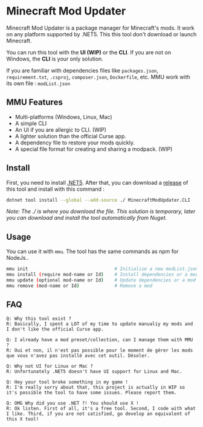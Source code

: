 ﻿# Minecraft Mod Updater

Minecraft Mod Updater is a package manager for Minecraft's mods. It work on any platform supported by .NET5.
This this tool don't download or launch Minecraft.

You can run this tool with the **UI (WIP)** or the **CLI**. If you are not on Windows, the **CLI** is your only solution.

If you are familiar with dependencies files like `packages.json`, `requirement.txt`, `.csproj`, `composer.json`, `Dockerfile`, etc. MMU work with its own file : `modList.json`

## MMU Features
* Multi-platforms (Windows, Linux, Mac)
* A simple CLI
* An UI if you are allergic to CLI. (WIP)
* A lighter solution than the official Curse app.
* A dependency file to restore your mods quickly.
* A special file format for creating and sharing a modpack. (WIP)

## Install
First, you need to install [.NET5](https://dotnet.microsoft.com/download). After that, you can download a [release](https://github.com/Mathieu-S/MinecraftModUpdater/releases) of this tool and install with this command :

```bash
dotnet tool install --global --add-source ./ MinecraftModUpdater.CLI
```

*Note: The ./ is where you download the file. This solution is temporary, later you can download and install the tool automatically from Nuget.*

## Usage
You can use it with `mmu`. The tool has the same commands as npm for NodeJs..

```bash
mmu init                                # Initialise a new modList.json file.
mmu install (require mod-name or Id)    # Install dependencies or a mod
mmu update (optional mod-name or Id)    # Update dependencies or a mod
mmu remove (mod-name or Id)             # Remove a mod
```

## FAQ
```
Q: Why this tool exist ?
R: Basically, I spent a LOT of my time to update manualiy my mods and I don't like the official Curse app.
```

```
Q: I already have a mod preset/collection, can I manage them with MMU ?
R: Oui et non, il n'est pas possible pour le moment de gérer les mods que vous n'avez pas installé avec cet outil. Désoler. 
```

```
Q: Why not UI for Linux or Mac ?
R: Unfortunately .NET5 doesn't have UI support for Linux and Mac.
```

```
Q: Hey your tool broke something in my game !
R: I'm really sorry about that, this project is actually in WIP so it's possible the tool to have some issues. Please report them.
```

```
Q: OMG Why did you use .NET ?! You should use X !
R: Ok listen. First of all, it's a free tool. Second, I code with what I like. Third, if you are not satisfied, go develop an equivalent of this X tool!
```
